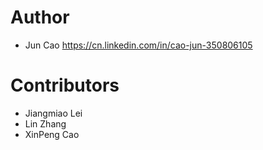 # Author

* Jun Cao  <https://cn.linkedin.com/in/cao-jun-350806105>

# Contributors

* Jiangmiao Lei
* Lin Zhang
* XinPeng Cao